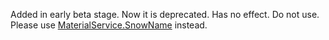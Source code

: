 Added in early beta stage. Now it is deprecated. Has no effect. Do not
use. Please use [MaterialService.SnowName](https://create.roblox.com/docs/reference/engine/classes/MaterialService#SnowName) instead.